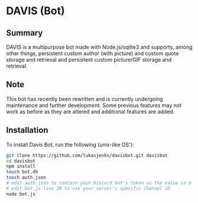# DAVIS (Bot)

## Summary

DAVIS is a multipurpose bot made with Node.js/sqlite3 and supports, among other things, persistent custom author (with picture) and custom quote storage and retrieval and persistent custom picture/GIF storage and retrieval.

## Note

This bot has recently been rewritten and is currently undergoing maintenance and further development. Some previous features may not work as before as they are altered and additional features are added.

## Installation

To install Davis Bot, run the following (unix-like OS'):

```bash
git clone https://github.com/lukasjenks/davisbot.git davisbot
cd davisbot
npm install
touch bot.db
touch auth.json
# edit auth.json to contain your Discord bot's token as the value in a key value pair with the key "token"
# edit bot.js line 20 to use your server's specific channel ID
node bot.js
```
